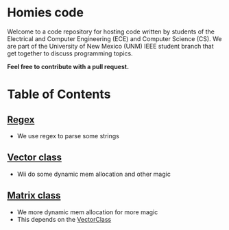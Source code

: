 # Homies code

Welcome to a code repository for hosting code written by students of the Electrical and Computer Engineering (ECE) and Computer Science (CS). We are part of the University of New Mexico (UNM) IEEE student branch that get together to discuss programming topics.

**Feel free to contribute with a pull request.**

# Table of Contents

## [Regex](/Regex)
  - We use regex to parse some strings

## [Vector class](/VectorClass)
  - Wii do some dynamic mem allocation and other magic

## [Matrix class](/MatrixClass)
  - We more dynamic mem allocation for more magic
  - This depends on the [VectorClass](/VectorClass)
  